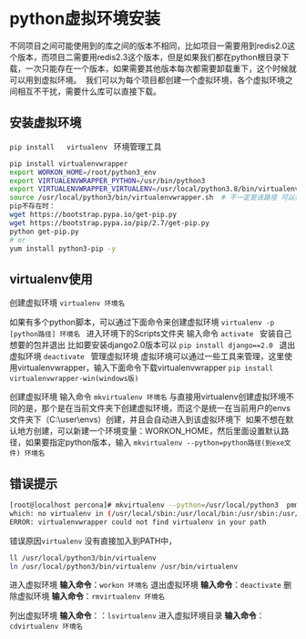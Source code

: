 # python虚拟环境安装

不同项目之间可能使用到的库之间的版本不相同，比如项目一需要用到redis2.0这个版本，而项目二需要用redis2.3这个版本，但是如果我们都在python根目录下载，一次只能存在一个版本，如果需要其他版本每次都需要卸载重下，这个时候就可以用到虚拟环境。  我们可以为每个项目都创建一个虚拟环境，各个虚拟环境之间相互不干扰，需要什么库可以直接下载。
## 安装虚拟环境
`pip install   virtualenv `
环境管理工具
```bash
pip install virtualenvwrapper
export WORKON_HOME=/root/python3_env 
export VIRTUALENVWRAPPER_PYTHON=/usr/bin/python3  
export VIRTUALENVWRAPPER_VIRTUALENV=/usr/local/python3.8/bin/virtualenv 
source /usr/local/python3/bin/virtualenvwrapper.sh  # 不一定是该路径 可以找一下pip 安装在哪里
pip不存在时：
wget https://bootstrap.pypa.io/get-pip.py 
wget https://bootstrap.pypa.io/pip/2.7/get-pip.py
python get-pip.py
# or
yum install python3-pip -y
```

## virtualenv使用
创建虚拟环境
`virtualenv 环境名 `

如果有多个python脚本，可以通过下面命令来创建虚拟环境
`virtualenv -p [python路径] 环境名 `
进入环境下的Scripts文件夹
输入命令
`activate `
安装自己想要的包并退出
比如要安装django2.0版本可以
`pip install django==2.0 `
退出虚拟环境
`deactivate `
管理虚拟环境
虚拟环境可以通过一些工具来管理，这里使用virtualenvwrapper，输入下面命令下载virtualenvwrapper
`pip install virtualenvwrapper-win(windows版) `

创建虚拟环境
输入命令
`mkvirtualenv 环境名` 
与直接用virtualenv创建虚拟环境不同的是，那个是在当前文件夹下创建虚拟环境，而这个是统一在当前用户的envs文件夹下（C:\user\envs）创建，并且会自动进入到该虚拟环境下  如果不想在默认地方创建，可以新建一个环境变量：WORKON_HOME，然后里面设置默认路径，如果要指定python版本，输入
`mkvirtualenv --python=python路径(到exe文件) 环境名`

## 错误提示

```bash
[root@localhost percona]# mkvirtualenv --python=/usr/local/python3  pmm_manager
which: no virtualenv in (/usr/local/sbin:/usr/local/bin:/usr/sbin:/usr/bin:/root/bin)
ERROR: virtualenvwrapper could not find virtualenv in your path

```
错误原因`virtualenv` 没有直接加入到PATH中，
```bash 
ll /usr/local/python3/bin/virtualenv 
ln /usr/local/python3/bin/virtualenv /usr/bin/virtualenv
```


进入虚拟环境
**输入命令**：`workon 环境名`
退出虚拟环境
**输入命令**：`deactivate`
删除虚拟环境
**输入命令**：`rmvirtualenv 环境名`

列出虚拟环境
**输入命令**：：`lsvirtualenv`
进入虚拟环境目录
**输入命令**：`cdvirtualenv 环境名`